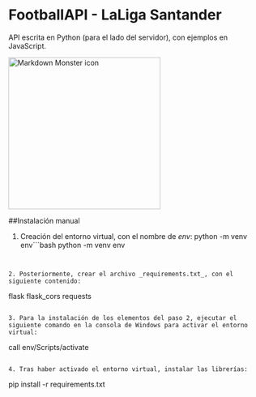 # FootballAPI - LaLiga Santander

API escrita en Python (para el lado del servidor), con ejemplos en JavaScript.


<img src="https://upload.wikimedia.org/wikipedia/commons/thumb/1/13/LaLiga.svg/640px-LaLiga.svg.png"
     alt="Markdown Monster icon"
     style="width:300px;" />



##Instalación manual
1. Creación del entorno virtual, con el nombre de *env*:
    python -m venv env```bash
python -m venv env
```


2. Posteriormente, crear el archivo _requirements.txt_, con el siguiente contenido:
```
flask
flask_cors
requests
```

3. Para la instalación de los elementos del paso 2, ejecutar el siguiente comando en la consola de Windows para activar el entorno virtual:
```
call env/Scripts/activate
```

4. Tras haber activado el entorno virtual, instalar las librerías:
```
pip install -r requirements.txt
```
